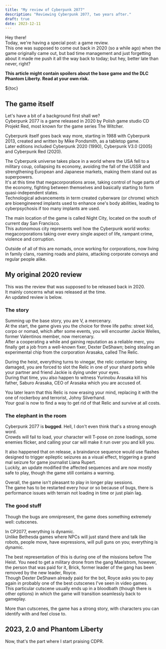 ```yaml
---
title: "My review of Cyberpunk 2077"
description: "Reviewing Cyberpunk 2077, two years after."
draft: true
date: 2023-12-11
---
```


Hey there!  
Today, we're having a special post: a game review.  
This one was supposed to come out back in 2020 (so a while ago) when the game originally came out, but bad time management and just forgetting about it made me push it all the way back to today; but hey, better late than never, right?

**This article might contain spoilers about the base game and the DLC Phantom Liberty. Read at your own risk.**

${toc}

## The game itself

Let's have a bit of a background first shall we?  
Cyberpunk 2077 is a game released in 2020 by Polish game studio CD Projekt Red, most known for the game series The Witcher.

Cyberpunk itself goes back way more, starting in 1988 with Cyberpunk 2013, created and written by Mike Pondsmith, as a tabletop game.  
Later editions included Cyberpunk 2020 (1990), Cyberpunk V3.0 (2005) and Cyberpunk Red (2020).

The Cyberpunk universe takes place in a world where the USA fell to a military coup, collapsing its economy, avoiding the fall of the USSR and strengthening European and Japanese markets, making them stand out as superpowers.  
It's at this time that megacorporations arose, taking control of huge parts of the economy, fighting between themselves and basically starting to form quasi-independent states.  
Technological advancements in term created cyberware (or chrome) which are bioengineered implants used to enhance one's body abilities, leading to cyberpsychosis if too many implants are used.

The main location of the game is called Night City, located on the south of current day San Francisco.  
This autonomous city represents well how the Cyberpunk world works: megacorporations taking over every single aspect of life, rampant crime, violence and corruption.

Outside of all of this are nomads, once working for corporations, now living in family clans, roaming roads and plains, attacking corporate convoys and regular people alike.

## My original 2020 review

This was the review that was supposed to be released back in 2020.  
It mainly concerns what was released at the time.  
An updated review is below.

### The story

Summing up the base story, you are V, a mercenary.  
At the start, the game gives you the choice for three life paths: street kid, corpo or nomad, which after some events, you will encounter Jackie Welles, former Valentinos member, now mercenary.  
After a cooperating a while and gaining reputation as a reliable merc, you finally get a job from a well-known fixer, Dexter DeShawn; being stealing an experimental chip from the corporation Arasaka, called The Relic.

During the heist, everything turns to vinegar, the relic container being damaged, you are forced to slot the Relic in one of your shard ports while your partner and friend Jackie is dying under your eyes.  
During that time, you also happen to witness Yurinobu Arasaka kill his father, Saburo Arasaka, CEO of Arasaka which you are accused of.

You later learn that this Relic is now erasing your mind, replacing it with the one of rockerboy and terrorist, Johny Silverhand.  
Your goal is now to find a way to get rid of that Relic and survive at all costs.

### The elephant in the room

Cyberpunk 2077 is **bugged**. Hell, I don't even think that's a strong enough word.  
Crowds will fail to load, your character will T-pose on zone loadings, some enemies flicker, and calling your car will make it run over you and kill you.

It also happened that on release, a braindance sequence would use flashes designed to trigger epileptic seizures as a visual effect, triggering a grand mal seizure for game journalist Liana Rupert.  
Luckily, an update modified the affected sequences and are now mostly safe to play, though the game still contains a warning.

Overall, the game isn't pleasant to play in longer play sessions.  
The game has to be restarted every hour or so because of bugs, there is performance issues with terrain not loading in time or just plain lag.

### The good stuff

Though the bugs are omnipresent, the game does something extremely well: cutscenes.

In CP2077, everything is dynamic.  
Unlike Bethesda games where NPCs will just stand there and talk like robots, people move, have expressions, will pull guns on you; everything is dynamic.

The best representation of this is during one of the missions before The Heist. You need to get a military drone from the gang Maelstrom, however, the person that was paid for it, Brick, former leader of the gang has been removed by the new leader, Royce.  
Though Dexter DeShawn already paid for the bot, Royce asks you to pay again in probably one of the best cutscenes I've seen in video games.  
This particular cutscene usually ends up in a bloodbath (though there is other options) in which the game will transition seamlessly back to gameplay.

More than cutscenes, the game has a strong story, with characters you can identify with and feel close to.

## 2023, 2.0 and Phantom Liberty

Now, that's the part where I start praising CDPR.
